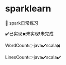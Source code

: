 # sparklearn
:book: spark日常练习

:heavy_check_mark:已实现:heavy_multiplication_x:未实现:heavy_exclamation_mark:未完成

WordCount:point_right:java:heavy_check_mark:scala:heavy_multiplication_x:

LinesCount:point_right:java:heavy_check_mark:scala:heavy_check_mark:
